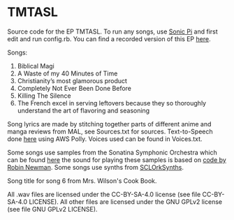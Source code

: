 # TMTASL
Source code for the EP TMTASL. To run any songs, use [Sonic Pi](https://sonic-pi.net/) and first edit and run config.rb. You can find a recorded version of this EP [here](https://junber.bandcamp.com/album/tmtasl).

Songs:
1. Biblical Magi
2. A Waste of my 40 Minutes of Time
3. Christianity’s most glamorous product
4. Completely Not Ever Been Done Before
5. Killing The Silence
6. The French excel in serving leftovers because they so thoroughly understand the art of flavoring and seasoning

Song lyrics are made by stitching together parts of different anime and manga reviews from MAL, see Sources.txt for sources.
Text-to-Speech done [here](https://ttsmp3.com/) using AWS Polly. Voices used can be found in Voices.txt.

Some songs use samples from the Sonatina Symphonic Orchestra which can be found [here](https://github.com/peastman/sso) the sound for playing these samples is based on [code by Robin Newman](https://rbnrpi.wordpress.com/2016/03/16/sonatina-symphonic-orchestra-revisited-to-give-55-sample-voices-for-sonic-pi/).
Some songs use synths from [SCLOrkSynths](https://github.com/SCLOrkHub/SCLOrkSynths).

Song title for song 6 from Mrs. Wilson's Cook Book.

All .wav files are licensed under the CC-BY-SA-4.0 license (see file CC-BY-SA-4.0 LICENSE).
All other files are licensed under the GNU GPLv2 license (see file GNU GPLv2 LICENSE).
